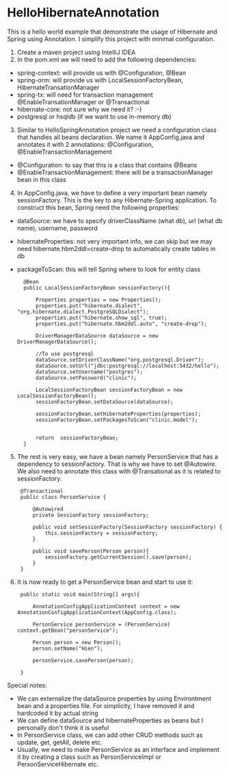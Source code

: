 # HelloHibernateAnnotation
This is a hello world example that demonstrate the usage of Hibernate and Spring using Annotation. I simplify this project with minimal configuration.

1. Create a maven project using IntelliJ IDEA
2. In the pom.xml we will need to add the following dependencies:
+ spring-context: will provide us with @Configuration, @Bean
+ spring-orm: will provide us with LocalSessionFactoryBean, HibernateTransationManager
+ spring-tx: will need for transaction management @EnableTransationManager or @Transactional
+ hibernate-core: not sure why we need it? :-) 
+ postgresql or hsqldb (if we want to use in-memory db)

3. Similar to HelloSpringAnnotation project we need a configuration class that handles all beans declaration. We name it AppConfig.java and annotates it with 2 annotations: @Configuration, @EnableTransactionManagement
- @Configuration: to say that this is a class that contains @Beans
- @EnableTransactionManagement: there will be a transactionManager bean in this class

4. In AppConfig.java, we have to define a very important bean namely sessionFactory. This is the key to any Hibernate-Spring application. 
To construct this bean, Spring need the following properties:
+ dataSource: we have to specify driverClassName (what db), url (what db name), username, password
+ hibernateProperties: not very important info, we can skip but we may need hibernate.hbm2ddl=create-drop to automatically create tables in db
+ packageToScan: this will tell Spring where to look for entity class

        @Bean
        public LocalSessionFactoryBean sessionFactory(){

            Properties properties = new Properties();
            properties.put("hibernate.dialect", "org.hibernate.dialect.PostgreSQLDialect");
            properties.put("hibernate.show_sql", true);
            properties.put("hibernate.hbm2ddl.auto", "create-drop");

            DriverManagerDataSource dataSource = new DriverManagerDataSource();

            //To use postgresql
            dataSource.setDriverClassName("org.postgresql.Driver");
            dataSource.setUrl("jdbc:postgresql://localhost:5432/hello");
            dataSource.setUsername("postgres");
            dataSource.setPassword("clinic");

            LocalSessionFactoryBean sessionFactoryBean = new LocalSessionFactoryBean();
            sessionFactoryBean.setDataSource(dataSource);

            sessionFactoryBean.setHibernateProperties(properties);
            sessionFactoryBean.setPackagesToScan("clinic.model");


            return  sessionFactoryBean;
        }

5. The rest is very easy, we have a bean namely PersonService that has a dependency to sessionFactory. That is why we have to set @Autowire. We also need to annotate this class with @Transational as it is related to sessionFactory.

        @Transactional
        public class PersonService {

            @Autowired
            private SessionFactory sessionFactory;

            public void setSessionFactory(SessionFactory sessionFactory) {
                this.sessionFactory = sessionFactory;
            }

            public void savePerson(Person person){
                sessionFactory.getCurrentSession().save(person);
            }
        }

6. It is now ready to get a PersonService bean and start to use it:

        public static void main(String[] args){

            AnnotationConfigApplicationContext context = new AnnotationConfigApplicationContext(AppConfig.class);

            PersonService personService = (PersonService) context.getBean("personService");

            Person person = new Person();
            person.setName("Hien");

            personService.savePerson(person);

        }

Special notes:
- We can externalize the dataSource properties by using Environtment bean and a properties file. For simplicity, I have removed it and hardcoded it by actual string
- We can define dataSource and hibernateProperties as beans but I personally don't think it is useful
- In PersonService class, we can add other CRUD methods such as update, get, getAll, delete etc. 
- Usually, we need to make PersonService as an interface and implement it by creating a class such as PersonServiceImpl or PersonServiceHibernate etc. 






